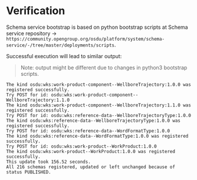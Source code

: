 # Verification

Schema service bootstrap is based on python bootstrap scripts at Schema service repository -> `https://community.opengroup.org/osdu/platform/system/schema-service/-/tree/master/deployments/scripts`.

Successful execution will lead to similar output:

> Note: output might be different due to changes in python3 bootstrap scripts.

```
The kind osdu:wks:work-product-component--WellboreTrajectory:1.0.0 was registered successfully.
Try POST for id: osdu:wks:work-product-component--WellboreTrajectory:1.1.0
The kind osdu:wks:work-product-component--WellboreTrajectory:1.1.0 was registered successfully.
Try POST for id: osdu:wks:reference-data--WellboreTrajectoryType:1.0.0
The kind osdu:wks:reference-data--WellboreTrajectoryType:1.0.0 was registered successfully.
Try POST for id: osdu:wks:reference-data--WordFormatType:1.0.0
The kind osdu:wks:reference-data--WordFormatType:1.0.0 was registered successfully.
Try POST for id: osdu:wks:work-product--WorkProduct:1.0.0
The kind osdu:wks:work-product--WorkProduct:1.0.0 was registered successfully.
This update took 156.52 seconds.
All 216 schemas registered, updated or left unchanged because of status PUBLISHED.
```
